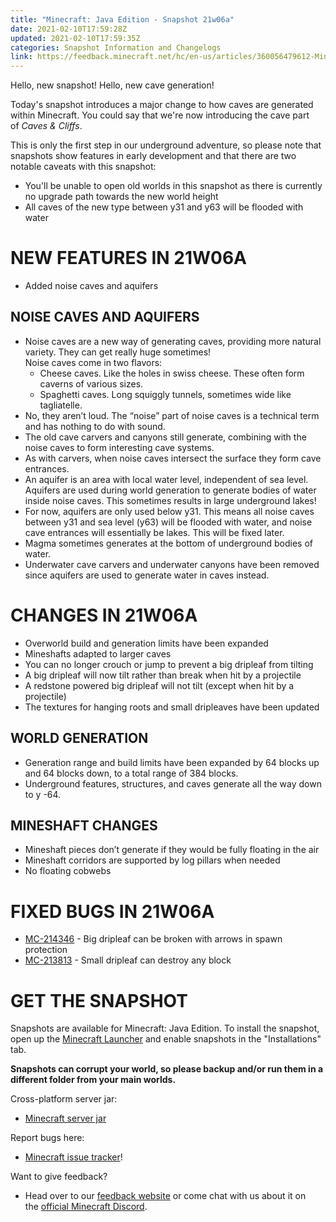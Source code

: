 ```yaml
---
title: "Minecraft: Java Edition - Snapshot 21w06a"
date: 2021-02-10T17:59:28Z
updated: 2021-02-10T17:59:35Z
categories: Snapshot Information and Changelogs
link: https://feedback.minecraft.net/hc/en-us/articles/360056479612-Minecraft-Java-Edition-Snapshot-21w06a
---
```


Hello, new snapshot! Hello, new cave generation! 

Today's snapshot introduces a major change to how caves are generated within Minecraft. You could say that we're now introducing the cave part of *Caves & Cliffs*. 

This is only the first step in our underground adventure, so please note that snapshots show features in early development and that there are two notable caveats with this snapshot:

- You'll be unable to open old worlds in this snapshot as there is currently no upgrade path towards the new world height
- All caves of the new type between y31 and y63 will be flooded with water

# NEW FEATURES IN 21W06A

- Added noise caves and aquifers

## NOISE CAVES AND AQUIFERS

- Noise caves are a new way of generating caves, providing more natural variety. They can get really huge sometimes!  
  Noise caves come in two flavors:
  - Cheese caves. Like the holes in swiss cheese. These often form caverns of various sizes.
  - Spaghetti caves. Long squiggly tunnels, sometimes wide like tagliatelle.
- No, they aren’t loud. The “noise” part of noise caves is a technical term and has nothing to do with sound.
- The old cave carvers and canyons still generate, combining with the noise caves to form interesting cave systems.
- As with carvers, when noise caves intersect the surface they form cave entrances.
- An aquifer is an area with local water level, independent of sea level. Aquifers are used during world generation to generate bodies of water inside noise caves. This sometimes results in large underground lakes!
- For now, aquifers are only used below y31. This means all noise caves between y31 and sea level (y63) will be flooded with water, and noise cave entrances will essentially be lakes. This will be fixed later.
- Magma sometimes generates at the bottom of underground bodies of water.
- Underwater cave carvers and underwater canyons have been removed since aquifers are used to generate water in caves instead.

# CHANGES IN 21W06A

- Overworld build and generation limits have been expanded
- Mineshafts adapted to larger caves
- You can no longer crouch or jump to prevent a big dripleaf from tilting
- A big dripleaf will now tilt rather than break when hit by a projectile
- A redstone powered big dripleaf will not tilt (except when hit by a projectile)
- The textures for hanging roots and small dripleaves have been updated

## WORLD GENERATION

- Generation range and build limits have been expanded by 64 blocks up and 64 blocks down, to a total range of 384 blocks.
- Underground features, structures, and caves generate all the way down to y -64.

## MINESHAFT CHANGES

- Mineshaft pieces don’t generate if they would be fully floating in the air
- Mineshaft corridors are supported by log pillars when needed
- No floating cobwebs

# FIXED BUGS IN 21W06A

- [MC-214346](https://stackedit.io/%5Bhttps://bugs.mojang.com/browse/MC-214346%5D(https://bugs.mojang.com/browse/MC-214346)) - Big dripleaf can be broken with arrows in spawn protection
- [MC-213813](https://stackedit.io/%5Bhttps://bugs.mojang.com/browse/MC-213813%5D(https://bugs.mojang.com/browse/MC-213813)) - Small dripleaf can destroy any block

# GET THE SNAPSHOT

Snapshots are available for Minecraft: Java Edition. To install the snapshot, open up the [Minecraft Launcher](https://www.minecraft.net/download.html) and enable snapshots in the "Installations" tab.

**Snapshots can corrupt your world, so please backup and/or run them in a different folder from your main worlds.**

Cross-platform server jar:

- [Minecraft server jar](https://launcher.mojang.com/v1/objects/6290ba4b475fca4a74de990c7fd8eccffd9654dd/server.jar)

Report bugs here:

- [Minecraft issue tracker](https://bugs.mojang.com/browse/MC)!

Want to give feedback?

- Head over to our [feedback website](https://aka.ms/CavesCliffsFeedback?ref=minecraftnet) or come chat with us about it on the [official Minecraft Discord](https://discordapp.com/invite/minecraft).
